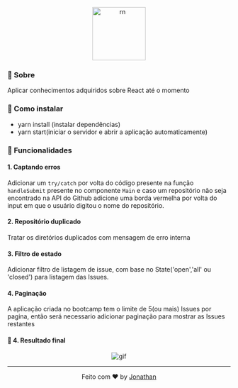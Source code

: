 <p align="center">
<img alt="rn" src="https://rocketseat.com.br/static/images/update/curso-reactjs.svg" width="120px"/>
</p>

### :rocket: Sobre

Aplicar conhecimentos adquiridos sobre React até o momento

### :rocket: Como instalar
- yarn install (instalar dependências)
- yarn start(iniciar o servidor e abrir a aplicação automaticamente)

### :rocket: Funcionalidades

#### 1. Captando erros

Adicionar um `try/catch` por volta do código presente na função `handleSubmit` presente no componente `Main` e caso um repositório não seja encontrado na API do Github adicione uma borda vermelha por volta do input em que o usuário digitou o nome do repositório.

#### 2. Repositório duplicado

Tratar os diretórios duplicados com mensagem de erro interna

#### 3. Filtro de estado

Adicionar filtro de listagem de issue, com base no State('open','all' ou 'closed') para listagem das Issues.

#### 4. Paginação

A aplicação criada no bootcamp tem o limite de 5(ou mais) Issues por pagina, então será necessario adicionar paginação para mostrar as Issues restantes

#### :rocket: 4. Resultado final

<p align="center">
<img src="src/assets/repository.giff" alt="gif"/>
</p>

<hr/>

<p align="center">
Feito com ♥ by <a href="https://www.linkedin.com/in/jonathan-barros-franco">Jonathan</a>
</p>

